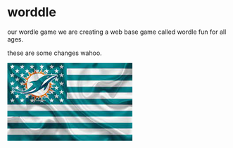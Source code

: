 # worddle
our wordle game we are creating a web base game called wordle 
fun for all ages.

these are some changes wahoo.

 ![Dolphins](images.jpg)